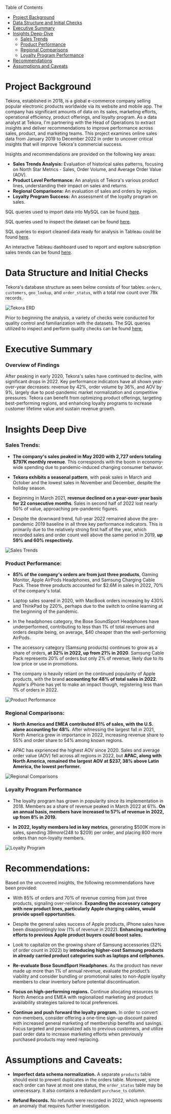 Table of Contents

- [Project Background](#project-background)
- [Data Structure and Initial Checks](#data-structure-and-initial-checks)
- [Executive Summary](#executive-summary)
- [Insights Deep-Dive](#insights-deep-dive)
    - [Sales Trends](#sales-trends)
    - [Product Performance](#product-performance)
    - [Regional Comparisons](#regional-comparisons)
    - [Loyalty Program Performance](#loyalty-program-performance)
- [Recommendations](#recommendations)
- [Assumptions and Caveats](#assumptions-and-caveats)




# Project Background
Tekora, established in 2018, is a global e-commerce company selling popular electronic products worldwide via its website and mobile app. The company has significant amounts of data on its sales, marketing efforts, operational efficiency, product offerings, and loyalty program. As a data analyst at Tekora, I'm partnering with the Head of Operations to extract insights and deliver recommendations to improve performance across sales, product, and marketing teams. This project examines online sales data from January 2019 to December 2022 in order to uncover critical insights that will improve Tekora's commercial success. 

Insights and recommendations are provided on the following key areas:

- **Sales Trends Analysis:** Evaluation of historical sales patterns, focusing on North Star Metrics - Sales, Order Volume, and Average Order Value (AOV).
- **Product Level Performance:** An analysis of Tekora's various product lines, understanding their impact on sales and returns.
- **Regional Comparisons:** An evaluation of sales and orders by region.
- **Loyalty Program Success:** An assessment of the loyalty program on sales.


SQL queries used to import data into MySQL can be found [here](https://github.com/hiepnguyenbg/Tekora-Online-Sales-Analysis/blob/main/assets/Dataset%20Import.sql). 

SQL queries used to inspect the dataset can be found [here](https://github.com/hiepnguyenbg/Tekora-Online-Sales-Analysis/blob/main/assets/Initial%20Data%20Checks.sql).  

SQL queries to export cleaned data ready for analysis in Tableau could be found [here](https://github.com/hiepnguyenbg/Tekora-Online-Sales-Analysis/blob/main/assets/Cleaning%20Data%20for%20Analysis.sql).  

An interactive Tableau dashboard used to report and explore subscription sales trends can be found [here](https://public.tableau.com/app/profile/hiepnguyenbg/viz/TekoraSalesAnalysis/TrendDashboard).

# Data Structure and Initial Checks

Tekora's database structure as seen below consists of four tables: `orders`, `customers`, `geo_lookup`, and `order_status`, with a total row count over 78k records.

![Tekora ERD](https://github.com/hiepnguyenbg/Tekora-Online-Sales-Analysis/blob/main/assets/Tekora%20ERD.jpg)

Prior to beginning the analysis, a variety of checks were conducted for quality control and familiarization with the datasets. The SQL queries utilized to inspect and perform quality checks can be found [here.](https://github.com/hiepnguyenbg/Tekora-Online-Sales-Analysis/blob/main/assets/Initial%20Data%20Checks.sql)


# Executive Summary

### Overview of Findings

After peaking in early 2020, Tekora's sales have continued to decline, with significant drops in 2022. Key performance indicators have all shown year-over-year decreases: revenue by 42%, order volume by 36%,  and AOV by 9%, largely due to post-pandemic market normalization and competitive pressures. Tekora can benefit from optimizing product offerings, targeting best-performing regions, and enhancing loyalty programs to increase customer lifetime value and sustain revenue growth.


# Insights Deep Dive

### Sales Trends:

* **The company's sales peaked in May 2020 with 2,727 orders totaling $797K monthly revenue**. This corresponds with the boom in economy-wide spending due to pandemic-induced changing consumer behavior.

* **Tekora exhibits a seasonal pattern**, with peak sales in March and October and the lowest sales in November and December, despite the holiday season.
  
* Beginning in March 2021, **revenue declined on a year-over-year basis for 22 consecutive months**. Sales in second half of 2022 lost nearly 50% of value, approaching pre-pandemic figures.
  
* Despite the downward trend, full-year 2022 remained above the pre-pandemic 2019 baseline in all three key performance indicators. This is primarily due to the relatively strong first half of the year, which recorded sales and order count well above the same period in 2019, **up 59% and 60% respectively.**
  

![Sales Trends](https://github.com/hiepnguyenbg/Tekora-Online-Sales-Analysis/blob/main/assets/Trend%20Dashboard.png)


### Product Performance:

* **85% of the company's orders are from just three products**, Gaming Monitor, Apple AirPods Headphones, and Samsung Charging Cable Pack. These three products accounted for $2.6M in sales in 2022, 70% of the company's total.
  
* Laptop sales soared in 2020, with MacBook orders increasing by 430% and ThinkPad by 220%, perhaps due to the switch to online learning at the beginning of the pandemic. 

* In the headphones category, the Bose SoundSport Headphones have underperformed, contributing to less than 1% of total revenues and orders despite being, on average, $40 cheaper than the well-performing AirPods.
  
* The accessory category (Samsung products) continues to grow as a share of orders, **at 32% in 2022, up from 21% in 2020**. Samsung Cable Pack represents 20% of orders but only 2% of revenue, likely due to its low price or use in promotions.
  
* The company is heavily reliant on the continued popularity of Apple products, with the brand **accounting for 48% of total sales in 2022**. Apple's iPhone has yet to make an impact though, registering less than 1% of orders in 2022.

![Product Performance](https://github.com/hiepnguyenbg/Tekora-Online-Sales-Analysis/blob/main/assets/Product%20Dashboard.png)



### Regional Comparisons:

* **North America and EMEA contributed 81% of sales, with the U.S. alone accounting for 48%**. After witnessing the largest fall in 2021, North America grew in importance in 2022, increasing revenue share to 55% and order share to 54% among known regions.
  
* APAC has exprienced the highest AOV since 2020. Sales and average order value (AOV) fell across all regions in 2022, but **APAC, along with North America, remained the largest AOV at $237, 38% above Latin America, the lowest performer.**
  


![Regional Comparisons](https://github.com/hiepnguyenbg/Tekora-Online-Sales-Analysis/blob/main/assets/Region%20Dashboard.png)


### Loyalty Program Performance

* The loyalty program has grown in popularity since its implementation in 2018. Members as a share of revenue peaked in March 2022 at 61%. **On an annual basis, members have increased to 57% of revenue in 2022, up from 8% in 2019.**
  
* **In 2022, loyalty members led in key metrics**, generating $500K more in sales, spending $39 more ($248 to $209) per order, and placing 800 more orders than non-loyalty members.
  

![Loyalty Program](https://github.com/hiepnguyenbg/Tekora-Online-Sales-Analysis/blob/main/assets/Loyalty%20Dashboard.png)




# Recommendations:

Based on the uncovered insights, the following recommendations have been provided: 

* With 85% of orders and 70% of revenue coming from just three products, signaling over-reliance. **Expanding the accessory category with new product lines, particularly Apple charging cables, would provide upsell opportunities.**
  
* Despite the general sales success of Apple products, iPhone sales have been disappointingly low (1% of revenue in 2022). **Enhancing marketing efforts to previous Apple product buyers could boost sales.**
  
* Look to capitalize on the growing share of Samsung accessories (32% of order count in 2022) by **introducing higher-cost Samsung products in already carried product categories such as laptops and cellphones.**
  
* **Re-evaluate Bose SoundSport Headphones.** As the product has never made up more than 1% of annual revenue, evaluate the product’s viability and consider bundling or promotional sales to non-Apple loyalty members to clear inventory before potential discontinuation.

* **Focus on high-performing regions.** Continue allocating resources to North America and EMEA with regionalized marketing and product availability strategies tailored to local preferences.
  
* **Continue and push forward the loyalty program.** In order to convert non-members, consider offering a one-time sign-up discount paired with increased general marketing of membership benefits and savings. Focus targeted and personalized ads to previous customers, and utilize past order data to increase marketing efforts when previously purchased products may need replacing.


# Assumptions and Caveats:

* **Imperfect data schema normalization.** A separate `products` table should exist to prevent duplicates in the orders table. Moreover, since each order can have at most one status, the `order_status` table may be unnecessary. It also contains a redundant `purchase_ts` column.

* **Refund Records.** No refunds were recorded in 2022, which represents an anomaly that requires further investigation.


